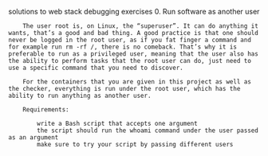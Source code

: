 solutions to web stack debugging exercises
0. Run software as another user

        The user root is, on Linux, the “superuser”. It can do anything it wants, that’s a good and bad thing. A good practice is that one should never be logged in the root user, as if you fat finger a command and for example run rm -rf /, there is no comeback. That’s why it is preferable to run as a privileged user, meaning that the user also has the ability to perform tasks that the root user can do, just need to use a specific command that you need to discover.

        For the containers that you are given in this project as well as the checker, everything is run under the root user, which has the ability to run anything as another user.

        Requirements:

            write a Bash script that accepts one argument
            the script should run the whoami command under the user passed as an argument
            make sure to try your script by passing different users
